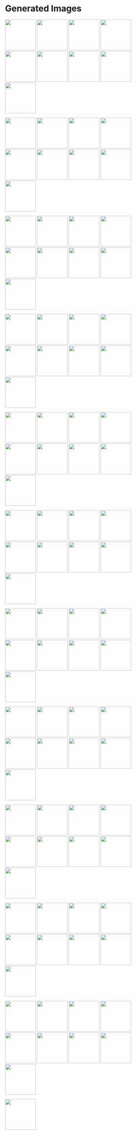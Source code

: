 # Generated Images



<img src="2025_09_21_01.webp" width="100"/> <img src="2025_09_21_02.webp" width="100"/> <img src="2025_09_21_03.webp" width="100"/> <img src="2025_09_21_04.webp" width="100"/> <img src="2025_09_21_05.webp" width="100"/> <img src="2025_09_21_06.webp" width="100"/> <img src="2025_09_21_07.webp" width="100"/> <img src="2025_09_21_08.webp" width="100"/> <img src="2025_09_21_09.webp" width="100"/>

<img src="2025_09_21_10.webp" width="100"/> <img src="2025_09_21_100.webp" width="100"/> <img src="2025_09_21_11.webp" width="100"/> <img src="2025_09_21_12.webp" width="100"/> <img src="2025_09_21_13.webp" width="100"/> <img src="2025_09_21_14.webp" width="100"/> <img src="2025_09_21_15.webp" width="100"/> <img src="2025_09_21_16.webp" width="100"/> <img src="2025_09_21_17.webp" width="100"/>

<img src="2025_09_21_18.webp" width="100"/> <img src="2025_09_21_19.webp" width="100"/> <img src="2025_09_21_20.webp" width="100"/> <img src="2025_09_21_21.webp" width="100"/> <img src="2025_09_21_22.webp" width="100"/> <img src="2025_09_21_23.webp" width="100"/> <img src="2025_09_21_24.webp" width="100"/> <img src="2025_09_21_25.webp" width="100"/> <img src="2025_09_21_26.webp" width="100"/>

<img src="2025_09_21_27.webp" width="100"/> <img src="2025_09_21_28.webp" width="100"/> <img src="2025_09_21_29.webp" width="100"/> <img src="2025_09_21_30.webp" width="100"/> <img src="2025_09_21_31.webp" width="100"/> <img src="2025_09_21_32.webp" width="100"/> <img src="2025_09_21_33.webp" width="100"/> <img src="2025_09_21_34.webp" width="100"/> <img src="2025_09_21_35.webp" width="100"/>

<img src="2025_09_21_36.webp" width="100"/> <img src="2025_09_21_37.webp" width="100"/> <img src="2025_09_21_38.webp" width="100"/> <img src="2025_09_21_39.webp" width="100"/> <img src="2025_09_21_40.webp" width="100"/> <img src="2025_09_21_41.webp" width="100"/> <img src="2025_09_21_42.webp" width="100"/> <img src="2025_09_21_43.webp" width="100"/> <img src="2025_09_21_44.webp" width="100"/>

<img src="2025_09_21_45.webp" width="100"/> <img src="2025_09_21_46.webp" width="100"/> <img src="2025_09_21_47.webp" width="100"/> <img src="2025_09_21_48.webp" width="100"/> <img src="2025_09_21_49.webp" width="100"/> <img src="2025_09_21_50.webp" width="100"/> <img src="2025_09_21_51.webp" width="100"/> <img src="2025_09_21_52.webp" width="100"/> <img src="2025_09_21_53.webp" width="100"/>

<img src="2025_09_21_54.webp" width="100"/> <img src="2025_09_21_55.webp" width="100"/> <img src="2025_09_21_56.webp" width="100"/> <img src="2025_09_21_57.webp" width="100"/> <img src="2025_09_21_58.webp" width="100"/> <img src="2025_09_21_59.webp" width="100"/> <img src="2025_09_21_60.webp" width="100"/> <img src="2025_09_21_61.webp" width="100"/> <img src="2025_09_21_62.webp" width="100"/>

<img src="2025_09_21_63.webp" width="100"/> <img src="2025_09_21_64.webp" width="100"/> <img src="2025_09_21_65.webp" width="100"/> <img src="2025_09_21_66.webp" width="100"/> <img src="2025_09_21_67.webp" width="100"/> <img src="2025_09_21_68.webp" width="100"/> <img src="2025_09_21_69.webp" width="100"/> <img src="2025_09_21_70.webp" width="100"/> <img src="2025_09_21_71.webp" width="100"/>

<img src="2025_09_21_72.webp" width="100"/> <img src="2025_09_21_73.webp" width="100"/> <img src="2025_09_21_74.webp" width="100"/> <img src="2025_09_21_75.webp" width="100"/> <img src="2025_09_21_76.webp" width="100"/> <img src="2025_09_21_77.webp" width="100"/> <img src="2025_09_21_78.webp" width="100"/> <img src="2025_09_21_79.webp" width="100"/> <img src="2025_09_21_80.webp" width="100"/>

<img src="2025_09_21_81.webp" width="100"/> <img src="2025_09_21_82.webp" width="100"/> <img src="2025_09_21_83.webp" width="100"/> <img src="2025_09_21_84.webp" width="100"/> <img src="2025_09_21_85.webp" width="100"/> <img src="2025_09_21_86.webp" width="100"/> <img src="2025_09_21_87.webp" width="100"/> <img src="2025_09_21_88.webp" width="100"/> <img src="2025_09_21_89.webp" width="100"/>

<img src="2025_09_21_90.webp" width="100"/> <img src="2025_09_21_91.webp" width="100"/> <img src="2025_09_21_92.webp" width="100"/> <img src="2025_09_21_93.webp" width="100"/> <img src="2025_09_21_94.webp" width="100"/> <img src="2025_09_21_95.webp" width="100"/> <img src="2025_09_21_96.webp" width="100"/> <img src="2025_09_21_97.webp" width="100"/> <img src="2025_09_21_98.webp" width="100"/>

<img src="2025_09_21_99.webp" width="100"/>